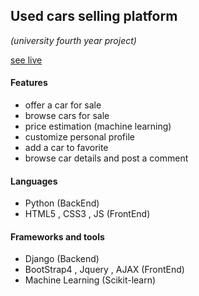 ## Used cars selling platform  
 *(university fourth year project)* 
 

[see live](http://hasanmohammed.pythonanywhere.com/)

#### Features
- offer a car for sale
- browse cars for sale
- price estimation (machine learning)
- customize personal profile
- add a car to favorite
- browse car details and post a comment

#### Languages
- Python (BackEnd)
- HTML5 , CSS3 , JS (FrontEnd)

#### Frameworks and tools
- Django (Backend)
- BootStrap4 , Jquery , AJAX  (FrontEnd)
- Machine Learning (Scikit-learn)